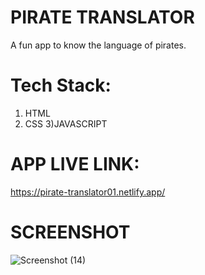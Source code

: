 # PIRATE TRANSLATOR
A fun app to know the language of pirates.

# Tech Stack:
1) HTML
2) CSS
3)JAVASCRIPT

# APP LIVE LINK:
https://pirate-translator01.netlify.app/

# SCREENSHOT
![Screenshot (14)](https://user-images.githubusercontent.com/111733870/195538278-7109880c-e496-45c5-8b4a-22e5107de24d.png)
